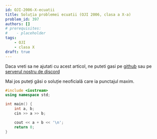 ```yaml
---
id: OJI-2006-X-ecuatii
title: Soluția problemei ecuatii (OJI 2006, clasa a X-a)
problem_id: 397
authors: []
# prerequisites:
#    - placeholder
tags:
    - OJI
    - clasa X
draft: true
---
```


Daca vreti sa ne ajutati cu acest articol, ne puteti gasi pe [github](https://github.com/roalgo-discord/arhiva-educationala) sau pe [serverul nostru de discord](https://discord.gg/vdDRSmg3fC)

Mai jos puteți găsi o soluție neoficială care ia punctajul maxim.

```cpp
#include <iostream>
using namespace std;

int main() {
    int a, b;
    cin >> a >> b;

    cout << a + b << '\n';
    return 0;
}
```
